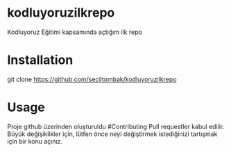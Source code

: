 # kodluyoruzilkrepo
Kodluyoruz Eğitimi kapsamında açtığım ilk repo
# Installation
git clone https://github.com/seciltombak/kodluyoruzilkrepo
# Usage 
Proje github üzerinden oluşturuldu
#Contributing
Pull requestler kabul edilir. Büyük değişiklikler için, lütfen önce neyi değiştirmek istediğinizi tartışmak için bir konu açınız.

